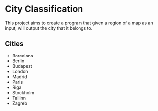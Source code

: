 # City Classification
This project aims to create a program that given a region of a map as an input, will output the city that it belongs to.

## Cities
- Barcelona
- Berlin
- Budapest
- London
- Madrid
- Paris
- Riga
- Stockholm
- Tallinn
- Zagreb